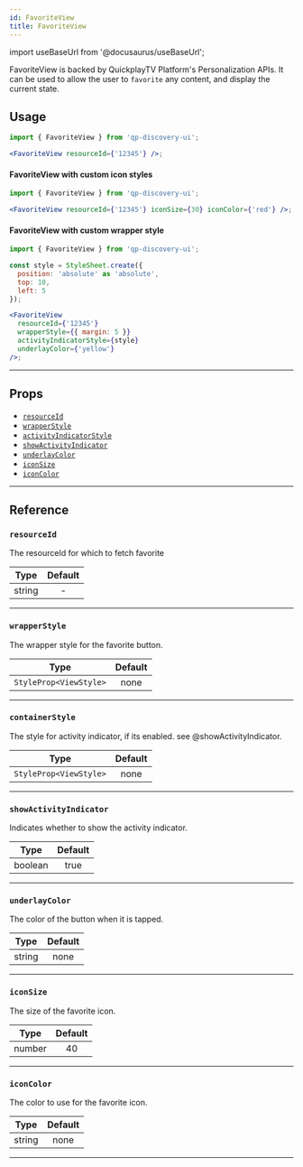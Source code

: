 ```yaml
---
id: FavoriteView
title: FavoriteView
---
```


import useBaseUrl from '@docusaurus/useBaseUrl';

FavoriteView is backed by QuickplayTV Platform's Personalization APIs. It can be used to allow the user to `favorite` any content, and display the current state.

## Usage

```jsx
import { FavoriteView } from 'qp-discovery-ui';

<FavoriteView resourceId={'12345'} />;
```

#### FavoriteView with custom icon styles

```jsx
import { FavoriteView } from 'qp-discovery-ui';

<FavoriteView resourceId={'12345'} iconSize={30} iconColor={'red'} />;
```

#### FavoriteView with custom wrapper style

```jsx {11-13}
import { FavoriteView } from 'qp-discovery-ui';

const style = StyleSheet.create({
  position: 'absolute' as 'absolute',
  top: 10,
  left: 5
});

<FavoriteView
  resourceId={'12345'}
  wrapperStyle={{ margin: 5 }}
  activityIndicatorStyle={style}
  underlayColor={'yellow'}
/>;
```

---

## Props

-   [`resourceId`](#resourceId)
-   [`wrapperStyle`](#wrapperStyle)
-   [`activityIndicatorStyle`](#activityIndicatorStyle)
-   [`showActivityIndicator`](#showActivityIndicator)
-   [`underlayColor`](#underlayColor)
-   [`iconSize`](#iconSize)
-   [`iconColor`](#iconColor)

---

## Reference

### `resourceId`

The resourceId for which to fetch favorite

|  Type  | Default |
| :----: | :-----: |
| string |    -    |

---

### `wrapperStyle`

The wrapper style for the favorite button.

|          Type          | Default |
| :--------------------: | :-----: |
| `StyleProp<ViewStyle>` |  none   |

---

### `containerStyle`

The style for activity indicator, if its enabled. see @showActivityIndicator.

|          Type          | Default |
| :--------------------: | :-----: |
| `StyleProp<ViewStyle>` |  none   |

---

### `showActivityIndicator`

Indicates whether to show the activity indicator.

|  Type   | Default |
| :-----: | :-----: |
| boolean |  true   |

---

### `underlayColor`

The color of the button when it is tapped.

|  Type  | Default |
| :----: | :-----: |
| string |  none   |

---

### `iconSize`

The size of the favorite icon.

|  Type  | Default |
| :----: | :-----: |
| number |   40    |

---

### `iconColor`

The color to use for the favorite icon.

|  Type  | Default |
| :----: | :-----: |
| string |  none   |

---
